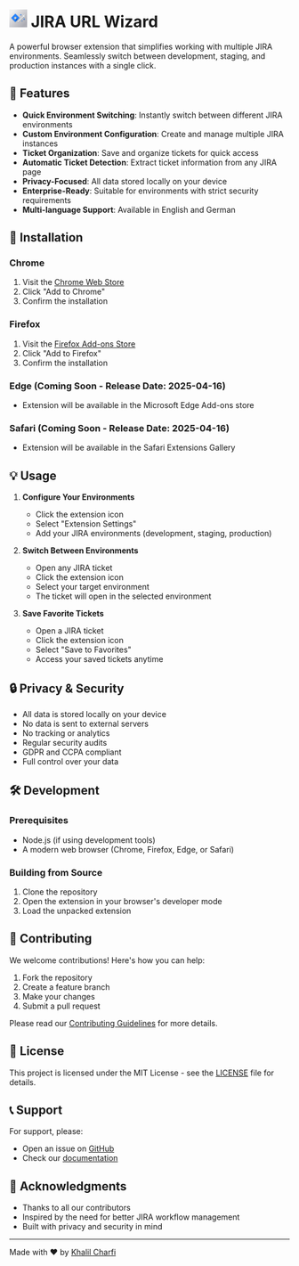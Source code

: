 # <img src="https://raw.githubusercontent.com/khalilcharfi/JIRA-URL-Wizard/master/assets/icon.png" width="32" height="32" alt="JIRA URL Wizard Logo"> JIRA URL Wizard

A powerful browser extension that simplifies working with multiple JIRA environments. Seamlessly switch between development, staging, and production instances with a single click.

## 🌟 Features

- **Quick Environment Switching**: Instantly switch between different JIRA environments
- **Custom Environment Configuration**: Create and manage multiple JIRA instances
- **Ticket Organization**: Save and organize tickets for quick access
- **Automatic Ticket Detection**: Extract ticket information from any JIRA page
- **Privacy-Focused**: All data stored locally on your device
- **Enterprise-Ready**: Suitable for environments with strict security requirements
- **Multi-language Support**: Available in English and German

## 🚀 Installation

### Chrome
1. Visit the [Chrome Web Store](https://chromewebstore.google.com/detail/jira-url-wizard/opfnbeleknbmdnemmnlhigmmmkghncak)
2. Click "Add to Chrome"
3. Confirm the installation

### Firefox
1. Visit the [Firefox Add-ons Store](https://addons.mozilla.org/en-US/firefox/addon/jira-url-wizard/)
2. Click "Add to Firefox"
3. Confirm the installation

### Edge (Coming Soon - Release Date: 2025-04-16)
- Extension will be available in the Microsoft Edge Add-ons store

### Safari (Coming Soon - Release Date: 2025-04-16)
- Extension will be available in the Safari Extensions Gallery

## 💡 Usage

1. **Configure Your Environments**
   - Click the extension icon
   - Select "Extension Settings"
   - Add your JIRA environments (development, staging, production)

2. **Switch Between Environments**
   - Open any JIRA ticket
   - Click the extension icon
   - Select your target environment
   - The ticket will open in the selected environment

3. **Save Favorite Tickets**
   - Open a JIRA ticket
   - Click the extension icon
   - Select "Save to Favorites"
   - Access your saved tickets anytime

## 🔒 Privacy & Security

- All data is stored locally on your device
- No data is sent to external servers
- No tracking or analytics
- Regular security audits
- GDPR and CCPA compliant
- Full control over your data

## 🛠️ Development

### Prerequisites
- Node.js (if using development tools)
- A modern web browser (Chrome, Firefox, Edge, or Safari)

### Building from Source
1. Clone the repository
2. Open the extension in your browser's developer mode
3. Load the unpacked extension

## 🤝 Contributing

We welcome contributions! Here's how you can help:

1. Fork the repository
2. Create a feature branch
3. Make your changes
4. Submit a pull request

Please read our [Contributing Guidelines](CONTRIBUTING.md) for more details.

## 📝 License

This project is licensed under the MIT License - see the [LICENSE](LICENSE) file for details.

## 📞 Support

For support, please:
- Open an issue on [GitHub](https://github.com/khalilcharfi/JIRA-URL-Wizard/issues)
- Check our [documentation](https://github.com/khalilcharfi/JIRA-URL-Wizard/wiki)

## 🙏 Acknowledgments

- Thanks to all our contributors
- Inspired by the need for better JIRA workflow management
- Built with privacy and security in mind

---

Made with ❤️ by [Khalil Charfi](https://github.com/khalilcharfi)

